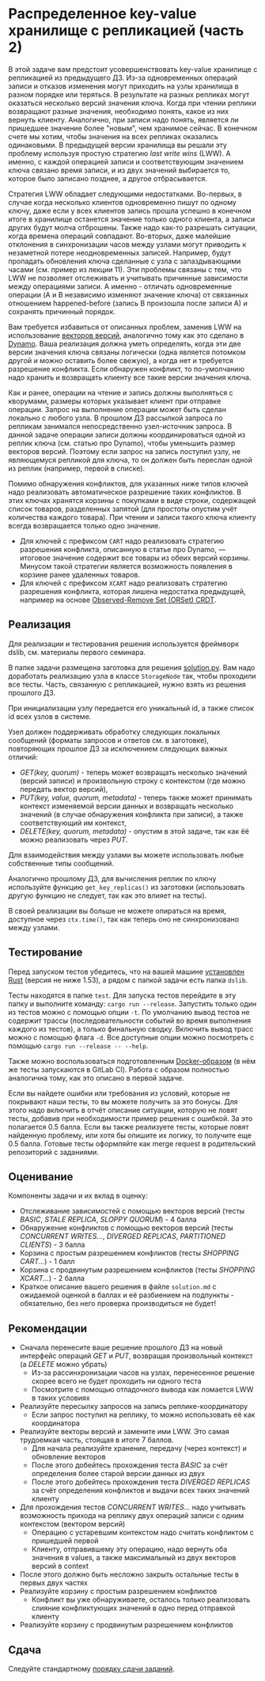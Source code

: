 # Распределенное key-value хранилище с репликацией (часть 2)

В этой задаче вам предстоит усовершенствовать key-value хранилище с репликацией из предыдущего ДЗ. Из-за одновременных операций записи и отказов изменения могут приходить на узлы хранилища в разном порядке или теряться. В результате на разных репликах могут оказаться несколько версий значения ключа. Когда при чтении реплики возвращают разные значения, необходимо понять, какое из них вернуть клиенту. Аналогично, при записи надо понять, является ли пришедшее значение более "новым", чем хранимое сейчас. В конечном счете мы хотим, чтобы значения на всех репликах оказались одинаковыми. В предыдущей версии хранилища вы решали эту проблему используя простую стратегию _last write wins_ (LWW). А именно, с каждой операцией записи и соответствующим значением ключа связано время записи, и из двух значений выбирается то, которое было записано позднее, а другое отбрасывается.

Стратегия LWW обладает следующими недостатками. Во-первых, в случае когда несколько клиентов одновременно пишут по одному ключу, даже если у всех клиентов запись прошла успешно в конечном итоге в хранилище останется значение только одного клиента, а записи других будут молча отброшены. Также надо как-то разрешать ситуации, когда времена операций совпадают. Во-вторых, даже малейшие отклонения в синхронизации часов между узлами могут приводить к незаметной потере неодновременных записей. Например, будут пропадать обновления ключа сделанные с узла с запаздывающими часами (см. пример из лекции 11). Эти проблемы связаны с тем, что LWW не позволяет отслеживать и учитывать причинные зависимости между операциями записи. А именно - отличать одновременные операции (A и B независимо изменяют значение ключа) от связанных отношением happened-before (запись B произошла после записи A) и сохранять причинный порядок.

Вам требуется избавиться от описанных проблем, заменив LWW на использование [векторов версий](https://pages.cs.wisc.edu/~remzi/Classes/739/Papers/parker83detection.pdf), аналогично тому как это сделано в [Dynamo](https://www.allthingsdistributed.com/files/amazon-dynamo-sosp2007.pdf). Ваша реализация должна уметь определять, когда эти две версии значения ключа связаны логически (одна является потомком другой и можно оставить более свежую), а когда нет и требуется разрешение конфликта. Если обнаружен конфликт, то по-умолчанию надо хранить и возвращать клиенту все такие версии значения ключа.

Как и ранее, операции на чтение и запись должны выполняться с кворумами, размеры которых указывает клиент при отправке операции. Запрос на выполнение операции может быть сделан локально с любого узла. В прошлом ДЗ рассылкой запроса по репликам занимался непосредственно узел-источник запроса. В данной задаче операции записи должны координироваться одной из реплик ключа (см. статью про Dynamo), чтобы уменьшить размер векторов версий. Поэтому если запрос на запись поступил узлу, не являющемуся репликой для ключа, то он должен быть переслан одной из реплик (например, первой в списке).

Помимо обнаружения конфликтов, для указанных ниже типов ключей надо реализовать автоматическое разрешение таких конфликтов. В этих ключах хранятся корзины с покупками в виде строки, содержащей список товаров, разделенных запятой (для простоты опустим учёт количества каждого товара). При чтении и записи такого ключа клиенту всегда возвращается только одно значение. 

- Для ключей с префиксом `CART` надо реализовать стратегию разрешения конфликта, описанную в статье про Dynamo, — итоговое значение содержит все товары из обеих версий корзины. Минусом такой стратегии является возможность появления в корзине ранее удаленных товаров.
- Для ключей с префиксом `XCART` надо реализовать стратегию разрешения конфликта, которая лишена недостатка предыдущей, например на основе [Observed-Remove Set (ORSet) CRDT](https://bartoszsypytkowski.com/the-state-of-a-state-based-crdts/).

## Реализация

Для реализации и тестирования решения используется фреймворк dslib, см. материалы первого семинара.

В папке задачи размещена заготовка для решения [solution.py](solution.py). Вам надо доработать реализацию узла в классе `StorageNode` так, чтобы проходили все тесты. Часть, связанную с репликацией, нужно взять из решения прошлого ДЗ.

При инициализации узлу передается его уникальный id, а также список id всех узлов в системе.

Узел должен поддерживать обработку следующих локальных сообщений (форматы запросов и ответов см. в заготовке), повторяющих прошлое ДЗ за исключением следующих важных отличий:
- _GET(key, quorum)_ - теперь может возвращать несколько значений (версий записи) и произвольную строку с контекстом (где можно передать вектор версий),
- _PUT(key, value, quorum, metadata)_ - теперь также может принимать контекст изменяемой версии данных и возвращать несколько значений (в случае обнаружения конфликта при записи), а также соответствующий им контекст,
- _DELETE(key, quorum, metadata)_ - опустим в этой задаче, так как ёё можно реализовать через _PUT_.

Для взаимодействия между узлами вы можете использовать любые собственные типы сообщений.

Аналогично прошлому ДЗ, для вычисления реплик по ключу используйте функцию `get_key_replicas()` из заготовки (использовать другую функцию не следует, так как это влияет на тесты).

В своей реализации вы больше не можете опираться на время, доступное через `ctx.time()`, так как теперь оно не синхронизовано между узлами.

## Тестирование

Перед запуском тестов убедитесь, что на вашей машине [установлен Rust](https://www.rust-lang.org/tools/install) (версия не ниже 1.53), а рядом с папкой задачи есть папка `dslib`.

Тесты находятся в папке `test`. Для запуска тестов перейдите в эту папку и выполните команду: `cargo run --release`. Запустить только один из тестов можно с помощью опции `-t`. По умолчанию вывод тестов не содержит трассы (последовательности событий во время выполнения каждого из тестов), а только финальную сводку. Включить вывод трасс можно с помощью флага `-d`. Все доступные опции можно посмотреть с помощью `cargo run --release -- --help`.

Также можно воспользоваться подготовленным [Docker-образом](Dockerfile) (в нём же тесты запускаются в GitLab CI). Работа с образом полностью аналогична тому, как это описано в первой задаче.

Если вы найдете ошибки или требования из условий, которые не покрывают наши тесты, то вы можете получить за это бонусы. Для этого надо включить в отчёт описание ситуации, которую не ловят тесты, добавив при необходимости пример решения с ошибкой. За это полагается 0.5 балла. Если вы также реализуете тесты, которые ловят найденную проблему, или хотя бы опишите их логику, то получите еще 0.5 балла. Готовые тесты оформляйте как merge request в родительский репозиторий с заданиями.

## Оценивание

Компоненты задачи и их вклад в оценку:
- Отслеживание зависимостей с помощью векторов версий (тесты _BASIC_, _STALE REPLICA_, _SLOPPY QUORUM_) - 4 балла
- Обнаружение конфликтов с помощью векторов версий (тесты _CONCURRENT WRITES..._, _DIVERGED REPLICAS_, _PARTITIONED CLIENTS_) - 3 балла
- Корзина с простым разрешением конфликтов (тесты _SHOPPING CART..._) - 1 балл
- Корзина с продвинутым разрешением конфликтов (тесты _SHOPPING XCART..._) - 2 балла
- Краткое описание вашего решения в файле `solution.md` с ожидаемой оценкой в баллах и её разбиением на подпункты - обязательно, без него проверка производиться не будет!

## Рекомендации

- Сначала перенесите ваше решение прошлого ДЗ на новый интерфейс операций _GET_ и _PUT_, возвращая произвольный контекст (а _DELETE_ можно убрать)
  - Из-за рассинхронизации часов на узлах, перенесенное решение скорее всего не будет проходить ни одного теста
  - Посмотрите с помощью отладочного вывода как ломается LWW в таких условиях
- Реализуйте пересылку запросов на запись реплике-координатору
  - Если запрос поступил на реплику, то можно использовать её как координатора
- Реализуйте векторы версий и замените ими LWW. Это самая трудоемкая часть, стоящая в итоге 7 баллов.
  - Для начала реализуйте хранение, передачу (через контекст) и обновление векторов
  - После этого добейтесь прохождения теста _BASIC_ за счёт определения более старой версии данных из двух
  - После этого добейтесь прохождения теста _DIVERGED REPLICAS_ за счёт определения конфликтов и выдачи всех таких значений клиенту 
- Для прохождения тестов _CONCURRENT WRITES..._ надо учитывать возможность прихода на реплику двух операций записи с одним контекстом (вектором версий)
  - Операцию с устаревшим контекстом надо считать конфликтом с пришедшей первой
  - Клиенту, отправившему эту операцию, надо вернуть оба значения в values, а также максимальный из двух векторов версий в context 
- После этого должно быть несложно закрыть остальные тесты в первых двух частях
- Реализуйте корзину с простым разрешением конфликтов
  - Конфликт вы уже обнаруживаете, осталось только реализовать слияние конфликтующих значений в одно перед отправкой клиенту
- Реализуйте корзину с продвинутым разрешением конфликтов

## Сдача

Следуйте стандартному [порядку сдачи заданий](../README.md).